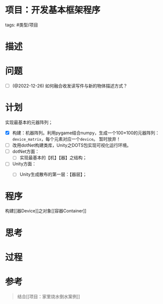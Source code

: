 # 项目：开发基本框架程序




tags:  #类型/项目 

# 描述



# 问题

- [ ] (@2022-12-26) 如何融合收发读写件与新的物体描述方式？

# 计划



实现最基本的元器阵列；

- [x] 构建：机器阵列。利用pygame结合numpy，生成一个100×100的元器阵列：`device_matrix`，每个元素对应一个`device`。
      暂时放弃！
- [ ] 改用dotNet构建类库，Unity之DOTS包实现可视化运行环境。
- [ ] dotNet方面：
	- [ ] 实现最基本的【机】【器】之结构；
- [ ] Unity方面：
	- [ ] Unity生成散布的第一层：【器层】；





# 程序


构建[[器Device]]之对象[[容器Container]]




# 思考





# 过程


# 参考


> 结合[[项目：家里烧水倒水案例]]
